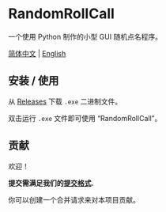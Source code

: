 # RandomRollCall

一个使用 Python 制作的小型 GUI 随机点名程序。

[简体中文](./README.zh-Hans.md) | [English](./README.md)

## 安装 / 使用

从 [Releases](https://github.com/ren-yc/RandomRollCall/releases) 下载 `.exe` 二进制文件。

双击运行 `.exe` 文件即可使用 “RandomRollCall”。

## 贡献

欢迎！


**提交需满足我们的[提交格式](https://github.com/ren-yc/RycGitCommitMsgStd).**

你可以创建一个合并请求来对本项目贡献。